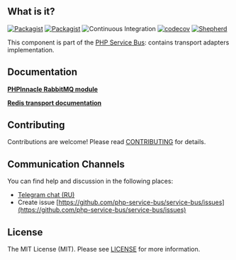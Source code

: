 ## What is it?

[![Packagist](https://img.shields.io/packagist/v/php-service-bus/transport.svg)](https://packagist.org/packages/php-service-bus/transport)
[![Packagist](https://img.shields.io/packagist/dt/php-service-bus/transport.svg)](https://packagist.org/packages/php-service-bus/transport)
![Continuous Integration](https://github.com/php-service-bus/transport/workflows/Continuous%20Integration/badge.svg)
[![codecov](https://codecov.io/gh/php-service-bus/transport/branch/v4.2/graph/badge.svg?token=0bKwdiuo0S)](https://codecov.io/gh/php-service-bus/transport)
[![Shepherd](https://shepherd.dev/github/php-service-bus/transport/coverage.svg)](https://shepherd.dev/github/php-service-bus/transport)

This component is part of the [PHP Service Bus](https://github.com/php-service-bus/service-bus): contains transport adapters implementation.

## Documentation
[**PHPInnacle RabbitMQ module**](https://github.com/php-service-bus/documentation/blob/master/pages/modules/transport_phpinnacle.md)

[**Redis transport documentation**](https://github.com/php-service-bus/documentation/blob/master/pages/modules/redis_transport.md)

## Contributing
Contributions are welcome! Please read [CONTRIBUTING](CONTRIBUTING.md) for details.

## Communication Channels
You can find help and discussion in the following places:
* [Telegram chat (RU)](https://t.me/php_service_bus)
* Create issue [https://github.com/php-service-bus/service-bus/issues](https://github.com/php-service-bus/service-bus/issues)

## License

The MIT License (MIT). Please see [LICENSE](LICENSE.md) for more information.

